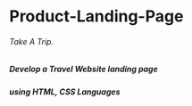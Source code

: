# Product-Landing-Page
<h6>Take A Trip.</h6>
<h5>Develop a Travel Website landing page<h5>
<h5>using HTML, CSS Languages</h5>

